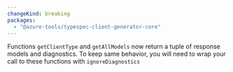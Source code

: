 ```yaml
---
changeKind: breaking
packages:
  - "@azure-tools/typespec-client-generator-core"
---
```


Functions `getClientType` and `getAllModels` now return a tuple of response models and diagnostics. To keep same behavior, you will need to wrap your call to these functions with `ignoreDiagnostics`